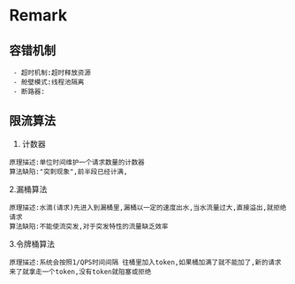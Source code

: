 # Remark

## 容错机制

```text
 - 超时机制:超时释放资源
 - 舱壁模式:线程池隔离
 - 断路器: 
```
## 限流算法

1. 计数器
```text
原理描述:单位时间维护一个请求数量的计数器
算法缺陷:"突刺现象",前半段已经计满,
```
2.漏桶算法
```text
原理描述:水滴(请求)先进入到漏桶里,漏桶以一定的速度出水,当水流量过大,直接溢出,就拒绝请求
算法缺陷:不能使流突发,对于突发特性的流量缺乏效率
```
3.令牌桶算法
```text
原理描述:系统会按照1/QPS时间间隔 往桶里加入token,如果桶加满了就不能加了,新的请求来了就拿走一个token,没有token就阻塞或拒绝
```

